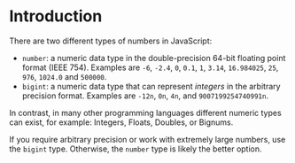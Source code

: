 # Introduction

There are two different types of numbers in JavaScript:

- `number`: a numeric data type in the double-precision 64-bit floating point
  format (IEEE 754). Examples are `-6`, `-2.4`, `0`, `0.1`, `1`, `3.14`,
  `16.984025`, `25`, `976`, `1024.0` and `500000`.
- `bigint`: a numeric data type that can represent _integers_ in the arbitrary
  precision format. Examples are `-12n`, `0n`, `4n`, and `9007199254740991n`.

In contrast, in many other programming languages different numeric types can exist,
for example: Integers, Floats, Doubles, or Bignums.

If you require arbitrary precision or work with extremely large numbers, use the
`bigint` type. Otherwise, the `number` type is likely the better option.
